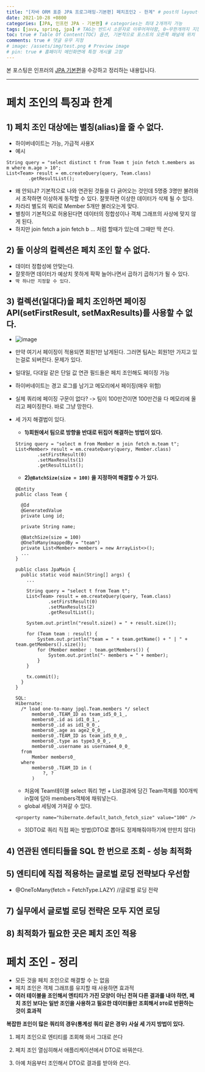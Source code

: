 ```yaml
---
title: "[자바 ORM 표준 JPA 프로그래밍-기본편] 페치조인2 - 한계" # post의 layout이 기본적으로 post로 설정되어있어서 Front Matter에 따로 layout변수를 만들어 주지 않아도 됨
date: 2021-10-28 +0800
categories: [JPA, 인프런 JPA - 기본편] # categories는 최대 2개까지 가능
tags: [java, spring, jpa] # TAG는 반드시 소문자로 이루어져야함, 0~무한개까지 지정 가능
toc: true # Table Of Content(TOC) 옵션, 기본적으로 포스트의 오른쪽 패널에 위치
comments: true # 댓글 유무 지정
# image: /assets/img/test.png # Preview image
# pin: true # 홈페이지 메인화면에 특정 게시물 고정
---
```


본 포스팅은 인프러의 [JPA 기본편](https://www.inflearn.com/course/ORM-JPA-Basic#)을 수강하고 정리하는 내용입니다.

<hr>

# 페치 조인의 특징과 한계
## 1) 페치 조인 대상에는 별칭(alias)을 줄 수 없다.
- 하이버네이트는 가능, 가급적 사용X
- 예시

~~~
String query = "select distinct t from Team t join fetch t.members as m where m.age > 10";
List<Team> result = em.createQuery(query, Team.class)
        .getResultList();
~~~

- 왜 안되냐? 기본적으로 나와 연관된 것들을 다 긁어오는 것인데 5명중 3명만 불려와서 조작하면 이상하게 동작할 수 있다. 잘못하면 이상한 데이터가 삭제 될 수 있다.
- 차라리 별도의 쿼리로 Member 5개만 불러오는게 맞다.
- 별칭이 기본적으로 허용된다면 데이터의 정합성이나 객체 그래프의 사상에 맞지 않게 된다.
- 하지만 join fetch a join fetch b ... 처럼 할때가 있는데 그때만 딱 쓴다.

## 2) 둘 이상의 컬렉션은 페치 조인 할 수 없다.
- 데이터 정합성에 안맞는다.
- 잘못하면 데이터가 예상치 못하게 팍팍 늘어나면서 곱하기 곱하기가 될 수 있다.
- `딱 하나만 지정할 수 있다.`

## 3) 컬렉션(일대다)을 페치 조인하면 페이징 API(setFirstResult, setMaxResults)를 사용할 수 없다.
- ![image](https://user-images.githubusercontent.com/44339530/139240439-00e6fddb-f32a-40da-9472-99a9423bef30.png)
- 만약 여기서 페이징이 적용되면 회원1만 남게된다. 그러면 팀A는 회원1만 가지고 있는걸로 되버린다. 문제가 있다.
- 일대일, 다대일 같은 단일 값 연관 필드들은 페치 조인해도 페이징 가능
- 하이버네이트는 경고 로그를 남기고 메모리에서 페이징(매우 위험)
- 실제 쿼리에 페이징 구문이 없다? -> 팀이 100만건이면 100만건을 다 메모리에 올리고 페이징한다. 바로 그냥 망한다.
- 세 가지 해결법이 있다. 
  - <b>1)회원에서 팀으로 방향을 반대로 뒤집어 해결하는 방법이 있다.</b>

  ~~~
  String query = "select m from Member m join fetch m.team t";
  List<Member> result = em.createQuery(query, Member.class)
          .setFirstResult(0)
          .setMaxResults(1)
          .getResultList();
  ~~~
  
  - <b>2)`@BatchSize(size = 100)` 을 지정하여 해결할 수 가 있다.</b>
  
  ~~~
  @Entity
  public class Team {

    @Id
    @GeneratedValue
    private Long id;

    private String name;

    @BatchSize(size = 100)
    @OneToMany(mappedBy = "team")
    private List<Member> members = new ArrayList<>();
    ...
  }

  public class JpaMain {
    public static void main(String[] args) {
      ...

      String query = "select t from Team t";
      List<Team> result = em.createQuery(query, Team.class)
              .setFirstResult(0)
              .setMaxResults(2)
              .getResultList();

      System.out.println("result.size() = " + result.size());

      for (Team team : result) {
          System.out.println("team = " + team.getName() + " | " + team.getMembers().size());
          for (Member member : team.getMembers()) {
              System.out.println("- members = " + member);
          }
      }
      
      tx.commit();
    }
  }

  SQL:
  Hibernate: 
    /* load one-to-many jpql.Team.members */ select
        members0_.TEAM_ID as team_id5_0_1_,
        members0_.id as id1_0_1_,
        members0_.id as id1_0_0_,
        members0_.age as age2_0_0_,
        members0_.TEAM_ID as team_id5_0_0_,
        members0_.type as type3_0_0_,
        members0_.username as username4_0_0_ 
    from
        Member members0_ 
    where
        members0_.TEAM_ID in (
            ?, ?
        )
  ~~~
  
  - 처음에 Team테이블 select 쿼리 1번 + List결과에 담긴 Team객체를 100개씩 in절에 담아 members객체에 채워넣는다.
  - global 세팅에 가져갈 수 있다.
  
  ~~~
  <property name="hibernate.default_batch_fetch_size" value="100" />
  ~~~
  
  - 3)DTO로 쿼리 직접 짜는 방법(DTO로 뽑아도 정제해줘야하기에 만만치 않다)

## 4) 연관된 엔티티들을 SQL 한 번으로 조회 - 성능 최적화

## 5) 엔티티에 직접 적용하는 글로벌 로딩 전략보다 우선함
- @OneToMany(fetch = FetchType.LAZY) //글로벌 로딩 전략

## 7) 실무에서 글로벌 로딩 전략은 모두 지연 로딩

## 8) 최적화가 필요한 곳은 페치 조인 적용

# 페치 조인 - 정리
- 모든 것을 페치 조인으로 해결할 수 는 없음
- 페치 조인은 객체 그래프를 유지할 때 사용하면 효과적
- <b>여러 테이블을 조인해서 엔티티가 가진 모양이 아닌 전혀 다른 결과를 내야 하면, 페치 조인 보다는 일반 조인을 사용하고 필요한 데이터들만 조회해서 `DTO`로 반환하는 것이 효과적</b>

<b>복잡한 조인이 많은 쿼리의 경우(통계성 쿼리 같은 경우) 사실 세 가지 방법이 있다.</b>

1) 페치 조인으로 엔티티를 조회해 와서 그대로 쓴다

2) 페치 조인 열심히해서 애플리케이션에서 DTO로 바꿔쓴다.

3) 아예 처음부터 조인해서 DTO로 결과를 받아와 쓴다.
